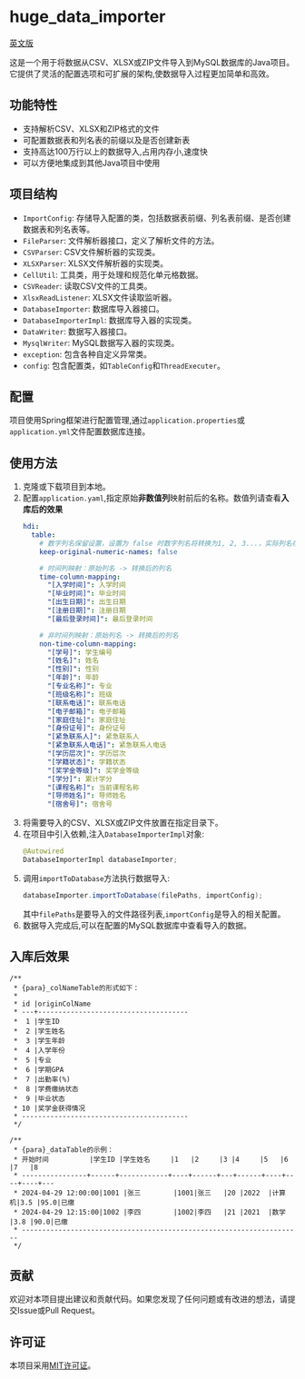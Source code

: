 # huge_data_importer
[英文版](readme.md)

这是一个用于将数据从CSV、XLSX或ZIP文件导入到MySQL数据库的Java项目。它提供了灵活的配置选项和可扩展的架构,使数据导入过程更加简单和高效。

## 功能特性

- 支持解析CSV、XLSX和ZIP格式的文件
- 可配置数据表和列名表的前缀以及是否创建新表
- 支持高达100万行以上的数据导入,占用内存小,速度快
- 可以方便地集成到其他Java项目中使用

## 项目结构

- `ImportConfig`: 存储导入配置的类，包括数据表前缀、列名表前缀、是否创建数据表和列名表等。
- `FileParser`: 文件解析器接口，定义了解析文件的方法。
- `CSVParser`: CSV文件解析器的实现类。
- `XLSXParser`: XLSX文件解析器的实现类。
- `CellUtil`: 工具类，用于处理和规范化单元格数据。
- `CSVReader`: 读取CSV文件的工具类。
- `XlsxReadListener`: XLSX文件读取监听器。
- `DatabaseImporter`: 数据库导入器接口。
- `DatabaseImporterImpl`: 数据库导入器的实现类。
- `DataWriter`: 数据写入器接口。
- `MysqlWriter`: MySQL数据写入器的实现类。
- `exception`: 包含各种自定义异常类。
- `config`: 包含配置类，如`TableConfig`和`ThreadExecuter`。

## 配置

项目使用Spring框架进行配置管理,通过`application.properties`或`application.yml`文件配置数据库连接。

## 使用方法

1. 克隆或下载项目到本地。
2. 配置`application.yaml`,指定原始**非数值列**映射前后的名称。数值列请查看**入库后的效果**
   ```yaml
   hdi:
     table:
       # 数字列名保留设置，设置为 false 时数字列名将转换为1, 2, 3...，实际列名存储在_colNameTable中
       keep-original-numeric-names: false

       # 时间列映射：原始列名 -> 转换后的列名
       time-column-mapping:
         "[入学时间]": 入学时间
         "[毕业时间]": 毕业时间
         "[出生日期]": 出生日期
         "[注册日期]": 注册日期
         "[最后登录时间]": 最后登录时间

       # 非时间列映射：原始列名 -> 转换后的列名
       non-time-column-mapping:
         "[学号]": 学生编号
         "[姓名]": 姓名
         "[性别]": 性别
         "[年龄]": 年龄
         "[专业名称]": 专业
         "[班级名称]": 班级
         "[联系电话]": 联系电话
         "[电子邮箱]": 电子邮箱
         "[家庭住址]": 家庭住址
         "[身份证号]": 身份证号
         "[紧急联系人]": 紧急联系人
         "[紧急联系人电话]": 紧急联系人电话
         "[学历层次]": 学历层次
         "[学籍状态]": 学籍状态
         "[奖学金等级]": 奖学金等级
         "[学分]": 累计学分
         "[课程名称]": 当前课程名称
         "[导师姓名]": 导师姓名
         "[宿舍号]": 宿舍号

   ```
4. 将需要导入的CSV、XLSX或ZIP文件放置在指定目录下。
5. 在项目中引入依赖,注入`DatabaseImporterImpl`对象:
   ```java
   @Autowired 
   DatabaseImporterImpl databaseImporter;
   ```
6. 调用`importToDatabase`方法执行数据导入:
   ```java
   databaseImporter.importToDatabase(filePaths, importConfig);
   ```
   其中`filePaths`是要导入的文件路径列表,`importConfig`是导入的相关配置。
7. 数据导入完成后,可以在配置的MySQL数据库中查看导入的数据。
## 入库后效果
```
/**
 * {para}_colNameTable的形式如下：
 *
 * id |originColName
 * ---+-------------------------------------
 *  1 |学生ID
 *  2 |学生姓名
 *  3 |学生年龄
 *  4 |入学年份
 *  5 |专业
 *  6 |学期GPA
 *  7 |出勤率(%)
 *  8 |学费缴纳状态
 *  9 |毕业状态
 * 10 |奖学金获得情况
 * -----------------------------------------
 */

/**
 * {para}_dataTable的示例：
 * 开始时间          |学生ID |学生姓名     |1   |2     |3 |4     |5   |6   |7   |8
 * ----------------+------+------------+----+------+---+------+----+----+----+---
 * 2024-04-29 12:00:00|1001 |张三        |1001|张三   |20 |2022  |计算机|3.5 |95.0|已缴
 * 2024-04-29 12:15:00|1002 |李四        |1002|李四   |21 |2021  |数学  |3.8 |90.0|已缴
 * ---------------------------------------------------------------------
 */

```
## 贡献
欢迎对本项目提出建议和贡献代码。如果您发现了任何问题或有改进的想法，请提交Issue或Pull Request。
## 许可证
本项目采用[MIT许可证](LICENSE)。
